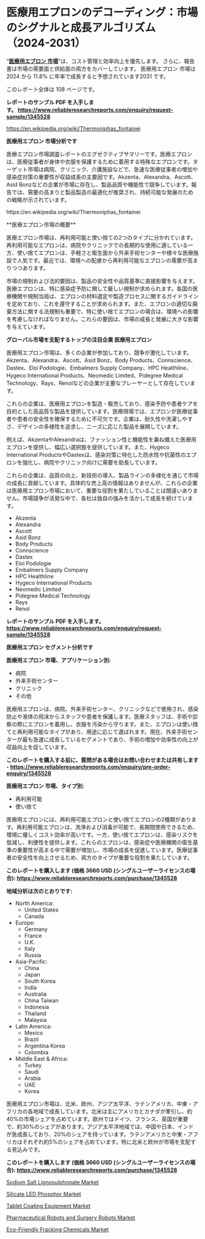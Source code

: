 <p><h1>医療用エプロンのデコーディング：市場のシグナルと成長アルゴリズム（2024-2031）</h1></p><p>&ldquo;<strong><a href="https://www.reliableresearchreports.com/global-medical-apron-market-r1345528?utm_campaign=107&utm_medium=9&utm_source=Github&utm_content=ia&utm_term=26102024&utm_id=medical-apron">医療用エプロン 市場</a></strong>&rdquo;は、コスト管理と効率向上を優先します。 さらに、報告書は市場の需要面と供給面の両方をカバーしています。 医療用エプロン 市場は 2024 から 11.8% に年率で成長すると予想されています2031 です。</p>
<p>このレポート全体は 108 ページです。</p>
<p><strong>レポートのサンプル PDF を入手します。&nbsp;<a href="https://www.reliableresearchreports.com/enquiry/request-sample/1345528?utm_campaign=107&utm_medium=9&utm_source=Github&utm_content=ia&utm_term=26102024&utm_id=medical-apron">https://www.reliableresearchreports.com/enquiry/request-sample/1345528</a></strong></p>
<p><a href="https://en.wikipedia.org/wiki/Thermoniphas_fontainei?utm_campaign=107&utm_medium=9&utm_source=Github&utm_content=ia&utm_term=26102024&utm_id=medical-apron">https://en.wikipedia.org/wiki/Thermoniphas_fontainei</a></p>
<p><strong>医療用エプロン 市場分析です</strong></p>
<p><p>医療エプロン市場調査レポートのエグゼクティブサマリーです。医療エプロンは、医療従事者が身体や衣服を保護するために着用する特殊なエプロンです。ターゲット市場は病院、クリニック、介護施設などで、急速な医療従事者の増加や感染症対策の重要性が収益成長の主要因です。Akzenta、Alexandra、Ascott、Asid Bonzなどの企業が市場に存在し、製品品質や機能性で競争しています。報告では、需要の高まりと製品製造の最適化が推奨され、持続可能な発展のための戦略が示されています。</p></p>
<p>https://en.wikipedia.org/wiki/Thermoniphas_fontainei</p>
<p><p>**医療エプロン市場の概要**</p><p>医療エプロン市場は、再利用可能と使い捨ての2つのタイプに分かれています。再利用可能なエプロンは、病院やクリニックでの長期的な使用に適している一方、使い捨てエプロンは、手軽さと衛生面から外来手術センターや様々な医療施設で人気です。最近では、環境への配慮から再利用可能なエプロンの需要が高まりつつあります。</p><p>市場の規制および法的要因は、製品の安全性や品質基準に直接影響を与えます。医療エプロンは、特に感染症予防に関して厳しい規制が求められます。各国の医療機関や規制当局は、エプロンの材料選定や製造プロセスに関するガイドラインを定めており、これを遵守することが求められます。また、エプロンの適切な廃棄方法に関する法規制も重要で、特に使い捨てエプロンの場合は、環境への影響を考慮しなければなりません。これらの要因は、市場の成長と発展に大きな影響を与えています。</p></p>
<p><strong>グローバル市場を支配するトップの注目企業 医療用エプロン</strong></p>
<p><p>医療用エプロン市場は、多くの企業が参加しており、競争が激化しています。Akzenta、Alexandra、Ascott、Asid Bonz、Body Products、Connscience、Dastex、Eloi Podologie、Embalmers Supply Company、HPC Healthline、Hygeco International Products、Neomedic Limited、Pidegree Medical Technology、Rays、Renolなどの企業が主要なプレーヤーとして存在しています。</p><p>これらの企業は、医療用エプロンを製造・販売しており、感染予防や患者ケアを目的とした高品質な製品を提供しています。医療現場では、エプロンが医療従事者や患者の安全性を確保するために不可欠です。企業は、耐久性や洗濯しやすさ、デザインの多様性を追求し、ニーズに応じた製品を展開しています。</p><p>例えば、AkzentaやAlexandraは、ファッション性と機能性を兼ね備えた医療用エプロンを提供し、幅広い選択肢を提供しています。また、Hygeco International ProductsやDastexは、感染対策に特化した防水性や抗菌性のエプロンを強化し、病院やクリニック向けに需要を助長しています。</p><p>これらの企業は、品質の向上、新技術の導入、製品ラインの多様化を通じて市場の成長に貢献しています。具体的な売上高の情報はありませんが、これらの企業は医療用エプロン市場において、重要な役割を果たしていることは間違いありません。市場競争が活発な中で、各社は独自の強みを活かして成長を続けています。</p></p>
<p><ul><li>Akzenta</li><li>Alexandra</li><li>Ascott</li><li>Asid Bonz</li><li>Body Products</li><li>Connscience</li><li>Dastex</li><li>Eloi Podologie</li><li>Embalmers Supply Company</li><li>HPC Healthline</li><li>Hygeco International Products</li><li>Neomedic Limited</li><li>Pidegree Medical Technology</li><li>Rays</li><li>Renol</li></ul></p>
<p><strong>レポートのサンプル PDF を入手します。 <a href="https://www.reliableresearchreports.com/enquiry/request-sample/1345528?utm_campaign=107&utm_medium=9&utm_source=Github&utm_content=ia&utm_term=26102024&utm_id=medical-apron">https://www.reliableresearchreports.com/enquiry/request-sample/1345528</a></strong></p>
<p><strong>医療用エプロン セグメント分析です</strong></p>
<p><strong>医療用エプロン 市場、アプリケーション別:</strong></p>
<p><ul><li>病院</li><li>外来手術センター</li><li>クリニック</li><li>その他</li></ul></p>
<p><p>医療用エプロンは、病院、外来手術センター、クリニックなどで使用され、感染防止や液体の飛沫からスタッフや患者を保護します。医療スタッフは、手術や診察の際にエプロンを着用し、衣服を汚染から守ります。また、エプロンは使い捨てと再利用可能なタイプがあり、用途に応じて選ばれます。現在、外来手術センターが最も急速に成長しているセグメントであり、手術の増加や効率性の向上が収益向上を促しています。</p></p>
<p><strong>このレポートを購入する前に、質問がある場合はお問い合わせまたは共有します - <a href="https://www.reliableresearchreports.com/enquiry/pre-order-enquiry/1345528?utm_campaign=107&utm_medium=9&utm_source=Github&utm_content=ia&utm_term=26102024&utm_id=medical-apron">https://www.reliableresearchreports.com/enquiry/pre-order-enquiry/1345528</a></strong></p>
<p><strong>医療用エプロン 市場、タイプ別:</strong></p>
<p><ul><li>再利用可能</li><li>使い捨て</li></ul></p>
<p><p>医療用エプロンには、再利用可能エプロンと使い捨てエプロンの2種類があります。再利用可能エプロンは、洗浄および消毒が可能で、長期間使用できるため、環境に優しくコスト効率が高いです。一方、使い捨てエプロンは、感染リスクを低減し、利便性を提供します。これらのエプロンは、感染症や医療機関の衛生基準の重要性が高まる中で需要が増加し、市場の成長を促進しています。医療従事者の安全性を向上させるため、両方のタイプが重要な役割を果たしています。</p></p>
<p><strong>このレポートを購入します (価格 3660 USD (シングルユーザーライセンスの場合): <a href="https://www.reliableresearchreports.com/purchase/1345528?utm_campaign=107&utm_medium=9&utm_source=Github&utm_content=ia&utm_term=26102024&utm_id=medical-apron">https://www.reliableresearchreports.com/purchase/1345528</a></strong></p>
<p><strong>地域分析は次のとおりです:</strong></p>
<p><ul>
    <li>
        North America:
        <ul>
            <li>United States</li>
            <li>Canada</li>
        </ul>
    </li>
    <li>
        Europe:
        <ul>
            <li>Germany</li>
            <li>France</li>
            <li>U.K.</li>
            <li>Italy</li>
            <li>Russia</li>
        </ul>
    </li>
    <li>
        Asia-Pacific:
        <ul>
            <li>China</li>
            <li>Japan</li>
            <li>South Korea</li>
            <li>India</li>
            <li>Australia</li>
            <li>China Taiwan</li>
            <li>Indonesia</li>
            <li>Thailand</li>
            <li>Malaysia</li>
        </ul>
    </li>
    <li>
        Latin America:
        <ul>
            <li>Mexico</li>
            <li>Brazil</li>
            <li>Argentina Korea</li>
            <li>Colombia</li>
        </ul>
    </li>
    <li>
        Middle East & Africa:
        <ul>
            <li>Turkey</li>
            <li>Saudi</li>
            <li>Arabia</li>
            <li>UAE</li>
            <li>Korea</li>
        </ul>
    </li>
    </ul></p>
<p><p>医療用エプロン市場は、北米、欧州、アジア太平洋、ラテンアメリカ、中東・アフリカの各地域で成長しています。北米は主にアメリカとカナダが牽引し、約40%の市場シェアを占めています。欧州ではドイツ、フランス、英国が重要で、約30%のシェアがあります。アジア太平洋地域では、中国や日本、インドが急成長しており、20%のシェアを持っています。ラテンアメリカと中東・アフリカはそれぞれ約5%のシェアを占めています。特に北米と欧州が市場を支配する見込みです。</p></p>
<p><strong>このレポートを購入します (価格 3660 USD (シングルユーザーライセンスの場合): <a href="https://www.reliableresearchreports.com/purchase/1345528?utm_campaign=107&utm_medium=9&utm_source=Github&utm_content=ia&utm_term=26102024&utm_id=medical-apron">https://www.reliableresearchreports.com/purchase/1345528</a></strong></p>
<p><p><a href="https://www.linkedin.com/pulse/sodium-salt-lignosulphonate-market-overview-regional-outlook-kk90c?utm_campaign=107&utm_medium=9&utm_source=Github&utm_content=ia&utm_term=26102024&utm_id=medical-apron">Sodium Salt Lignosulphonate Market</a></p><p><a href="https://www.linkedin.com/pulse/decoding-silicate-led-phosphor-market-signals-growth-algorithms-puljc?utm_campaign=107&utm_medium=9&utm_source=Github&utm_content=ia&utm_term=26102024&utm_id=medical-apron">Silicate LED Phosphor Market</a></p><p><a href="https://issuu.com/reportprime-2/docs/tablet-coating-equipment-market-siz_53b9056383063c?utm_campaign=107&utm_medium=9&utm_source=Github&utm_content=ia&utm_term=26102024&utm_id=medical-apron">Tablet Coating Equipment Market</a></p><p><a href="https://github.com/tacitam515l/Market-Research-Report-List-1/blob/main/pharmaceutical-robots-and-surgery-robots-market.md?utm_campaign=107&utm_medium=9&utm_source=Github&utm_content=ia&utm_term=26102024&utm_id=medical-apron">Pharmaceutical Robots and Surgery Robots Market</a></p><p><a href="https://github.com/KejsiLoshi121/Market-Research-Report-List-1/blob/main/eco-friendly-fracking-chemicals-market.md?utm_campaign=107&utm_medium=9&utm_source=Github&utm_content=ia&utm_term=26102024&utm_id=medical-apron">Eco-Friendly Fracking Chemicals Market</a></p></p>